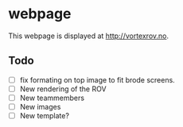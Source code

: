 # webpage
This webpage is displayed at http://vortexrov.no.

## Todo

- [ ] fix formating on top image to fit brode screens.
- [ ] New rendering of the ROV
- [ ] New teammembers
- [ ] New images
- [ ] New template?
